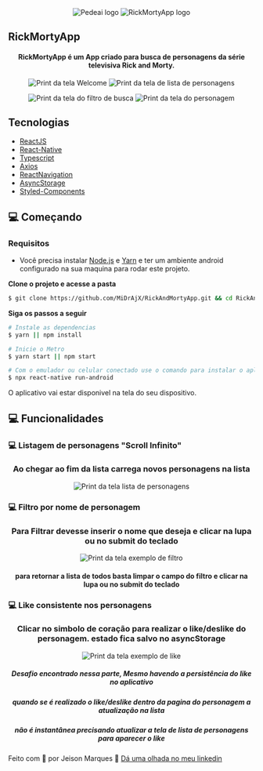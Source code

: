 <div align="center">
  <img src="https://pede.ai/upload/logo-horizontal-pedeai.png" alt="Pedeai logo">
  <img src="./src/assets/rickyandmortylogo.svg" alt="RickMortyApp logo">
</div>

## RickMortyApp

<h4 align="center">
  RickMortyApp é um App criado para busca de personagens da série televisiva Rick and Morty.
</h4>

<div>
<p align="center">
<img src=".github/Welcome.PNG" alt="Print da tela Welcome">
<img src=".github/CharacterList.PNG" alt="Print da tela de lista de personagens">
</p>
<p align="center">
<img src=".github/SearchList.PNG" alt="Print da tela do filtro de busca">
<img src=".github/OverView.PNG" alt="Print da tela do personagem">
</p>
</div>

## Tecnologias

- [ReactJS](https://reactjs.org/)
- [React-Native](https://reactnative.dev/)
- [Typescript](https://www.typescriptlang.org/)
- [Axios](https://axios-http.com/docs/intro)
- [ReactNavigation](https://reactnavigation.org/)
- [AsyncStorage](https://react-native-async-storage.github.io/async-storage/)
- [Styled-Components](https://styled-components.com/)

## 💻 Começando

### Requisitos

- Você precisa instalar [Node.js](https://nodejs.org/en/download/) e [Yarn](https://yarnpkg.com/) e ter um ambiente android configurado na sua maquina para rodar este projeto.

**Clone o projeto e acesse a pasta**

```bash
$ git clone https://github.com/MiDrAjX/RickAndMortyApp.git && cd RickAndMortyApp
```

**Siga os passos a seguir**

```bash
# Instale as dependencias
$ yarn || npm install

# Inicie o Metro
$ yarn start || npm start

# Com o emulador ou celular conectado use o comando para instalar o aplicativo no dispositvo:
$ npx react-native run-android
```

O aplicativo vai estar disponivel na tela do seu dispositivo.

## 💻 Funcionalidades

### 💻 Listagem de personagens "Scroll Infinito"

<div>
<h3 align="center">Ao chegar ao fim da lista carrega novos personagens na lista</h3>
<p align="center">
<img src=".github/CharacterList.PNG" alt="Print da tela lista de personagens">
</p>
</div>

### 💻 Filtro por nome de personagem

<div>
<h3 align="center">Para Filtrar devesse inserir o nome que deseja e clicar na lupa ou no submit do teclado</h3>
<p align="center">
<img align="center" src=".github/SearchList.PNG" alt="Print da tela exemplo de filtro">
</p>
<h4 align="center">para retornar a lista de todos basta limpar o campo do filtro e clicar na lupa ou no submit do teclado</h4>
</div>

### 💻 Like consistente nos personagens

<div>
<h3 align="center">Clicar no simbolo de coração para realizar o like/deslike do personagem. estado fica salvo no asyncStorage</h3>
<p align="center">
<img src=".github/SearchList.PNG" alt="Print da tela exemplo de like">
</p>
<h5 align="center">Desafio encontrado nessa parte, Mesmo havendo a persistência do like no aplicativo </h5>
<h5 align="center">quando se é realizado o like/deslike dentro da pagina do personagem a atualização na lista </h5>
<h5 align="center">não é instantânea precisando atualizar a tela de lista de personagens para aparecer o like</h5>
</div>

Feito com 💜 por Jeison Marques 👋 [Dá uma olhada no meu linkedin](https://www.linkedin.com/in/jeison-marques/)

